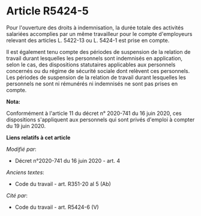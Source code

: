 # Article R5424-5

Pour l'ouverture des droits à indemnisation, la durée totale des activités salariées accomplies par un même travailleur pour
le compte d'employeurs relevant des articles L. 5422-13 ou L. 5424-1 est prise en compte.

Il est également tenu compte des périodes de suspension de la relation de travail durant lesquelles les personnels sont
indemnisés en application, selon le cas, des dispositions statutaires applicables aux personnels concernés ou du régime de
sécurité sociale dont relèvent ces personnels. Les périodes de suspension de la relation de travail durant lesquelles les
personnels ne sont ni rémunérés ni indemnisés ne sont pas prises en compte.

**Nota:**

Conformément à l'article 11 du décret n° 2020-741 du 16 juin 2020, ces dispositions s'appliquent aux personnels qui sont
privés d'emploi à compter du 19 juin 2020.

**Liens relatifs à cet article**

_Modifié par_:

  - Décret n°2020-741 du 16 juin 2020 - art. 4

_Anciens textes_:

  - Code du travail - art. R351-20 al 5 (Ab)

_Cité par_:

  - Code du travail - art. R5424-6 (V)

